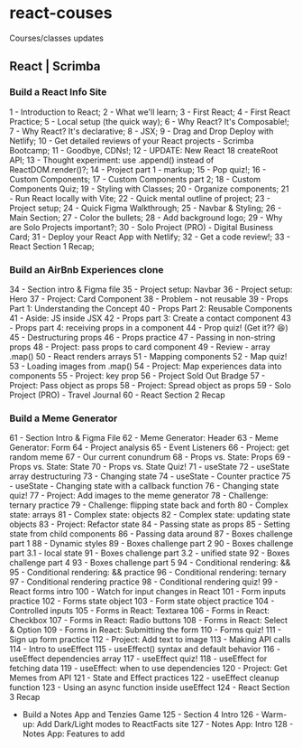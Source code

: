 # react-couses
Courses/classes updates

## React | Scrimba
### Build a React Info Site
1 - Introduction to React;
2 - What we'll learn;
3 - First React;
4 - First React Practice;
5 - Local setup (the quick way);
6 - Why React? It's Composable!;
7 - Why React? It's declarative;
8 - JSX;
9 - Drag and Drop Deploy with Netlify;
10 - Get detailed reviews of your React projects - Scrimba Bootcamp;
11 - Goodbye, CDNs!;
12 - UPDATE: New React 18 createRoot API;
13 - Thought experiment: use .append() instead of ReactDOM.render()?;
14 - Project part 1 - markup;
15 - Pop quiz!;
16 - Custom Components;
17 - Custom Components part 2;
18 - Custom Components Quiz;
19 - Styling with Classes;
20 - Organize components;
21 - Run React locally with Vite;
22 - Quick mental outline of project;
23 - Project setup;
24 - Quick Figma Walkthrough;
25 - Navbar & Styling;
26 - Main Section;
27 - Color the bullets;
28 - Add background logo;
29 - Why are Solo Projects important?;
30 - Solo Project (PRO) - Digital Business Card;
31 - Deploy your React App with Netlify;
32 - Get a code review!;
33 - React Section 1 Recap;

### Build an AirBnb Experiences clone
34 - Section intro & Figma file
35 - Project setup: Navbar
36 - Project setup: Hero
37 - Project: Card Component
38 - Problem - not reusable
39 - Props Part 1: Understanding the Concept
40 - Props Part 2: Reusable Components
41 - Aside: JS inside JSX
42 - Props part 3: Create a contact component
43 - Props part 4: receiving props in a component
44 - Prop quiz! (Get it?? 😆)
45 - Destructuring props
46 - Props practice
47 - Passing in non-string props
48 - Project: pass props to card component
49 - Review - array .map()
50 - React renders arrays
51 - Mapping components
52 - Map quiz!
53 - Loading images from .map()
54 - Project: Map experiences data into components
55 - Project: key prop
56 - Project Sold Out Bradge
57 - Project: Pass object as props
58 - Project: Spread object as props
59 - Solo Project (PRO) - Travel Journal
60 - React Section 2 Recap

### Build a Meme Generator
  61 - Section Intro & Figma File
  62 - Meme Generator: Header
  63 - Meme Generator: Form
  64 - Project analysis
  65 - Event Listeners
  66 - Project: get random meme
  67 - Our current conundrum
  68 - Props vs. State: Props
  69 - Props vs. State: State
  70 - Props vs. State Quiz!
  71 - useState
  72 - useState array destructuring
  73 - Changing state
  74 - useState - Counter practice
  75 - useState - Changing state with a callback function
  76 - Changing state quiz!
  77 - Project: Add images to the meme generator
  78 - Challenge: ternary practice
  79 - Challenge: flipping state back and forth
  80 - Complex state: arrays
  81 - Complex state: objects
  82 - Complex state: updating state objects
  83 - Project: Refactor state
  84 - Passing state as props
  85 - Setting state from child components
  86 - Passing data around
  87 - Boxes challenge part 1
  88 - Dynamic styles
  89 - Boxes challenge part 2
  90 - Boxes challenge part 3.1 - local state
  91 - Boxes challenge part 3.2 - unified state
  92 - Boxes challenge part 4
  93 - Boxes challenge part 5
  94 - Conditional rendering: &&
  95 - Conditional rendering: && practice
  96 - Conditional rendering: ternary
  97 - Conditional rendering practice
  98 - Conditional rendering quiz!
  99 - React forms intro
  100 - Watch for input changes in React
  101 - Form inputs practice
  102 - Forms state object
  103 - Form state object practice
  104 - Controlled inputs
  105 - Forms in React: Textarea
  106 - Forms in React: Checkbox
  107 - Forms in React: Radio buttons
  108 - Forms in React: Select & Option
  109 - Forms in React: Submitting the form
  110 - Forms quiz!
  111 - Sign up form practice
  112 - Project: Add text to image
  113 - Making API calls
  114 - Intro to useEffect
  115 - useEffect() syntax and default behavior
  116 - useEffect dependencies array
  117 - useEffect quiz!
  118 - useEffect for fetching data
  119 - useEffect: when to use dependencies
  120 - Project: Get Memes from API
  121 - State and Effect practices
  122 - useEffect cleanup function
  123 - Using an async function inside useEffect
  124 - React Section 3 Recap

- Build a Notes App and Tenzies Game
  125 - Section 4 Intro
  126 - Warm-up: Add Dark/Light modes to ReactFacts site
  127 - Notes App: Intro
  128 - Notes App: Features to add
  


  

  
